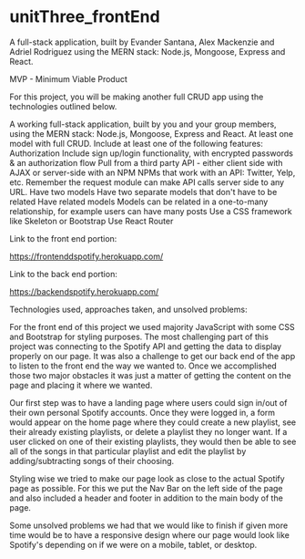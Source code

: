 # unitThree_frontEnd
A full-stack application, built by Evander Santana, Alex Mackenzie and Adriel Rodriguez using the MERN stack: Node.js, Mongoose, Express and React.


MVP - Minimum Viable Product

For this project, you will be making another full CRUD app using the technologies outlined below.

A working full-stack application, built by you and your group members, using the MERN stack: Node.js, Mongoose, Express and React.
At least one model with full CRUD.
Include at least one of the following features:
Authorization
Include sign up/login functionality, with encrypted passwords & an authorization flow
Pull from a third party API - either client side with AJAX or server-side with an NPM
NPMs that work with an API: Twitter, Yelp, etc. Remember the request module can make API calls server side to any URL.
Have two models
Have two separate models that don't have to be related
Have related models
Models can be related in a one-to-many relationship, for example users can have many posts
Use a CSS framework like Skeleton or Bootstrap
Use React Router



Link to the front end portion:

https://frontenddspotify.herokuapp.com/


Link to the back end portion:

https://backendspotify.herokuapp.com/


Technologies used, approaches taken, and unsolved problems:

For the front end of this project we used majority JavaScript with some CSS and Bootstrap for styling purposes. The most challenging part of this project was connecting to the Spotify API and getting the data to display properly on our page. It was also a challenge to get our back end of the app to listen to the front end the way we wanted to. Once we accomplished those two major obstacles it was just a matter of getting the content on the page and placing it where we wanted.

Our first step was to have a landing page where users could sign in/out of their own personal Spotify accounts. Once they were logged in, a form would appear on the home page where they could create a new playlist, see their already existing playlists, or delete a playlist they no longer want. If a user clicked on one of their existing playlists, they would then be able to see all of the songs in that particular playlist and edit the playlist by adding/subtracting songs of their choosing.

Styling wise we tried to make our page look as close to the actual Spotify page as possible. For this we put the Nav Bar on the left side of the page and also included a header and footer in addition to the main body of the page.

Some unsolved problems we had that we would like to finish if given more time would be to have a responsive design where our page would look like Spotify's depending on if we were on a mobile, tablet, or desktop.